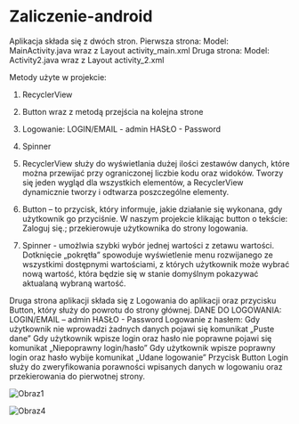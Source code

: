 # Zaliczenie-android

Aplikacja składa się z dwóch stron.
Pierwsza strona: Model: MainActivity.java wraz z Layout activity_main.xml 
Druga strona: Model: Activity2.java wraz z Layout activity_2.xml

Metody użyte w projekcie: 

1) RecyclerView
2) Button wraz z metodą przejścia na kolejna strone
3) Logowanie: 
      LOGIN/EMAIL - admin
      HASŁO - Password
4) Spinner


1) RecyclerView służy do wyświetlania dużej ilości zestawów danych, które można przewijać przy ograniczonej liczbie kodu oraz widoków.
Tworzy się jeden wygląd dla wszystkich elementów, a RecyclerView dynamicznie tworzy i odtwarza poszczególne elementy. 

2) Button – to przycisk, który informuje, jakie działanie się wykonana, gdy użytkownik go przyciśnie. 
W naszym projekcie klikając button o tekście: Zaloguj się.; przekierowuje użytkownika do strony logowania. 

3) Spinner -  umożlwia szybki wybór jednej wartości z zetawu wartości.
Dotknięcie „pokrętła” spowoduje wyświetlenie menu rozwijanego  ze wszystkimi dostępnymi wartościami, z których użytkownik może wybrać nową wartość, która będzie się w stanie domyślnym pokazywać aktualaną wybraną wartość.

Druga strona aplikacji składa się z Logowania do aplikacji oraz przycisku Button, który służy do powrotu do strony głównej. DANE DO LOGOWANIA:	  LOGIN/EMAIL – admin 	HASŁO - Password
Logowanie z hasłem:  Gdy użytkownik nie wprowadzi żadnych danych pojawi się komunikat „Puste dane” 
Gdy użytkownik wpisze login oraz hasło nie poprawne pojawi się komunikat „Niepoprawny login/hasło”
Gdy użytkownik wpisze poprawny login oraz hasło wybije komunikat „Udane logowanie”
Przycisk Button Login służy do zweryfikowania porawności wpisanych danych w logowaniu oraz przekierowania do pierwotnej strony. 


![Obraz1](https://user-images.githubusercontent.com/62775334/213670688-104a4097-c50d-4b1d-a09f-286254a6d0d7.png)

![Obraz4](https://user-images.githubusercontent.com/62775334/213670925-1c3e6ff8-29dc-42c5-aecd-f38300ad1e04.png)
